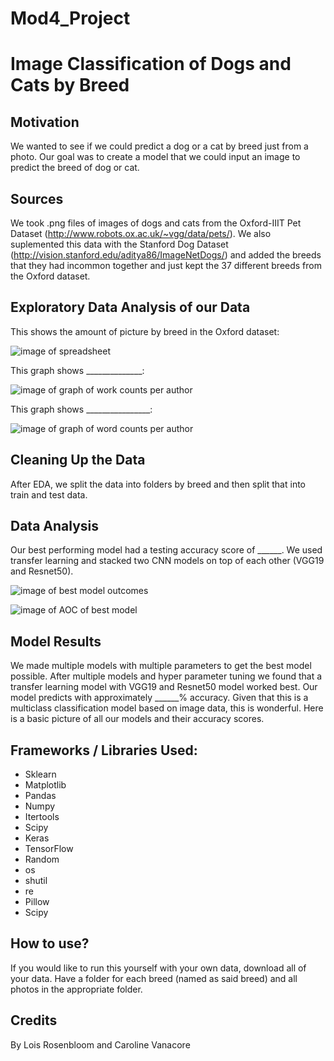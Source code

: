 # Mod4_Project

# Image Classification of Dogs and Cats by Breed

## Motivation
We wanted to see if we could predict a dog or a cat by breed just from a photo. Our goal was to create a model that we could input an image to predict the breed of dog or cat.  

## Sources
We took .png files of images of dogs and cats from the Oxford-IIIT Pet Dataset (http://www.robots.ox.ac.uk/~vgg/data/pets/). We also suplemented this data with the Stanford Dog Dataset (http://vision.stanford.edu/aditya86/ImageNetDogs/) and added the breeds that they had incommon together and just kept the 37 different breeds from the Oxford dataset.

## Exploratory Data Analysis of our Data
This shows the amount of picture by breed in the Oxford dataset: 

![image of spreadsheet](/Screen%20Shot%202019-03-29%20at%2011.23.03%20AM.png)

This graph shows ______________:

![image of graph of work counts per author](/Screen%20Shot%202019-03-29%20at%201.11.14%20PM.png)

This graph shows ________________: 

![image of graph of word counts per author](/Screen%20Shot%202019-03-29%20at%201.10.31%20PM.png)

## Cleaning Up the Data
After EDA, we split the data into folders by breed and then split that into train and test data.

## Data Analysis
Our best performing model had a testing accuracy score of ______. We used transfer learning and stacked two CNN models on top of each other (VGG19 and Resnet50).

![image of best model outcomes](/Screen%20Shot%202019-03-29%20at%201.12.01%20PM.png)

![image of AOC of best model](/Screen%20Shot%202019-03-29%20at%201.12.24%20PM.png)

## Model Results
We made multiple models with multiple parameters to get the best model possible. After multiple models and hyper parameter tuning we found that a transfer learning model with VGG19 and Resnet50 model worked best. Our model predicts with approximately ______% accuracy. Given that this is a multiclass classification model based on image data, this is wonderful. Here is a basic picture of all our models and their accuracy scores. 

## Frameworks / Libraries Used:
- Sklearn
- Matplotlib
- Pandas
- Numpy
- Itertools
- Scipy 
- Keras
- TensorFlow
- Random
- os
- shutil 
- re
- Pillow
- Scipy

## How to use?
If you would like to run this yourself with your own data, download all of your data. Have a folder for each breed (named as said breed) and all photos in the appropriate folder.

## Credits
By Lois Rosenbloom and Caroline Vanacore
